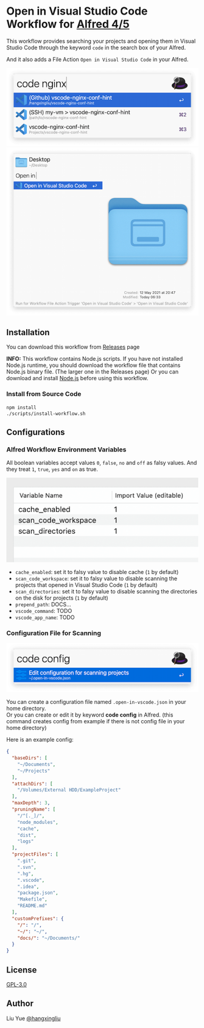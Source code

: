 # Open in Visual Studio Code Workflow for [Alfred 4/5](https://www.alfredapp.com/)

This workflow provides 
searching your projects and opening them in Visual Studio Code through the keyword `code` in the search box of your Alfred.

And it also adds a File Action `Open in Visual Studio Code` in your Alfred.

![Screenshot of usage 1](./res/usage1.png)
![Screenshot of usage 2](./res/usage2.png)

## Installation

You can download this workflow from [Releases](https://github.com/hangxingliu/open-in-vscode-workflow/releases) page

**INFO:** This workflow contains Node.js scripts. If you have not installed Node.js runtime, you should download the workflow file that contains Node.js binary file. (The larger one in the Releases page) Or you can download and install [Node.js](https://nodejs.org/en/download/) before using this workflow.

### Install from Source Code

```
npm install
./scripts/install-workflow.sh
```

## Configurations

### Alfred Workflow Environment Variables

All boolean variables accept values `0`, `false`, `no` and `off` as falsy values. And they treat `1`, `true`, `yes` and `on` as true.

![Screenshot of environment configurations](./res/config-env.png)

- `cache_enabled`: set it to falsy value to disable cache (`1` by default)
- `scan_code_workspace`: set it to falsy value to disable scanning the projects that opened in Visual Studio Code (`1` by default)
- `scan_directories`: set it to falsy value to disable scanning the directories on the disk for projects (`1` by default)
- `prepend_path`: DOCS...
- `vscode_command`: TODO
- `vscode_app_name`: TODO

### Configuration File for Scanning

![Screenshot of command named "config"](./res/command-config.png)

You can create a configuration file named `.open-in-vscode.json` in your home directory.   
Or you can create or edit it by keyword **code config** in Alfred. (this command creates config from example if there is not config file in your home directory)

Here is an example config:

``` json
{
  "baseDirs": [
    "~/Documents",
    "~/Projects"
  ],
  "attachDirs": [
    "/Volumes/External HDD/ExampleProject"
  ],
  "maxDepth": 3,
  "pruningName": [
    "/^[._]/",
    "node_modules",
    "cache",
    "dist",
    "logs"
  ],
  "projectFiles": [
    ".git",
    ".svn",
    ".hg",
    ".vscode",
    ".idea",
    "package.json",
    "Makefile",
    "README.md"
  ],
  "customPrefixes": {
    "/": "/",
    "~/": "~/",
    "docs/": "~/Documents/"
  }
}
```

## License

[GPL-3.0](LICENSE)

## Author

Liu Yue [@hangxingliu](https://github.com/hangxingliu)
